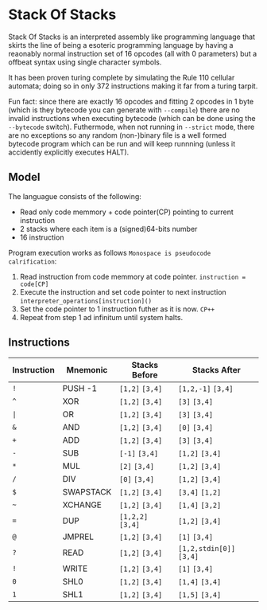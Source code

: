 Stack Of Stacks
===============

Stack Of Stacks is an interpreted assembly like programming language that skirts the line of being a esoteric programming language by having a reaonably normal instruction set of 16 opcodes (all with 0 parameters) but a offbeat syntax using single character symbols.

It has been proven turing complete by simulating the Rule 110 cellular automata; doing so in only 372 instructions making it far from a turing tarpit.

Fun fact: since there are exactly 16 opcodes and fitting 2 opcodes in 1 byte (which is they bytecode you can generate with `--compile`) there are no invalid instructions when executing bytecode (which can be done using the `--bytecode` switch).
Futhermode, when not running in `--strict` mode, there are no exceptions so any random (non-)binary file is a well formed bytecode program which can be run and will keep runnning (unless it accidently explicitly executes HALT).

Model
-----
The languague consists of the following:
- Read only code memmory + code pointer(CP) pointing to current instruction
- 2 stacks where each item is a (signed)64-bits number
- 16 instruction 

Program execution works as follows `Monospace is pseudocode calrification`:
1. Read instruction from code memmory at code pointer. `instruction = code[CP]`
2. Execute the instruction and set code pointer to next instruction `interpreter_operations[instruction]()`
3. Set the code pointer to 1 instruction futher as it is now. `CP++`
4. Repeat from step 1 ad infinitum until system halts.

Instructions
------------
| Instruction | Mnemonic | Stacks Before | Stacks After |
|-|-|-|-|
| `!` | PUSH -1 | `[1,2]` `[3,4]` | `[1,2,-1]` `[3,4]` |
| `^` | XOR | `[1,2]` `[3,4]` | `[3]` `[3,4]` |
| `\|` | OR | `[1,2]` `[3,4]` | `[3]` `[3,4]` |
| `&` | AND | `[1,2]` `[3,4]` | `[0]` `[3,4]` |
| `+` | ADD | `[1,2]` `[3,4]` | `[3]` `[3,4]` |
| `-` | SUB | `[-1]` `[3,4]` | `[1,2]` `[3,4]` |
| `*` | MUL | `[2]` `[3,4]` | `[1,2]` `[3,4]` |
| `/` | DIV | `[0]` `[3,4]` | `[1,2]` `[3,4]` |
| `$` | SWAPSTACK | `[1,2]` `[3,4]` | `[3,4]` `[1,2]` |
| `~` | XCHANGE | `[1,2]` `[3,4]` | `[1,4]` `[3,2]` |
| `=` | DUP | `[1,2,2]` `[3,4]` | `[1,2]` `[3,4]` |
| `@` | JMPREL | `[1,2]` `[3,4]` | `[1]` `[3,4]` |
| `?` | READ | `[1,2]` `[3,4]` | `[1,2,stdin[0]]` `[3,4]` |
| `!` | WRITE | `[1,2]` `[3,4]` | `[1]` `[3,4]` |
| `0` | SHL0 | `[1,2]` `[3,4]` | `[1,4]` `[3,4]` |
| `1` | SHL1 | `[1,2]` `[3,4]` | `[1,5]` `[3,4]` |

